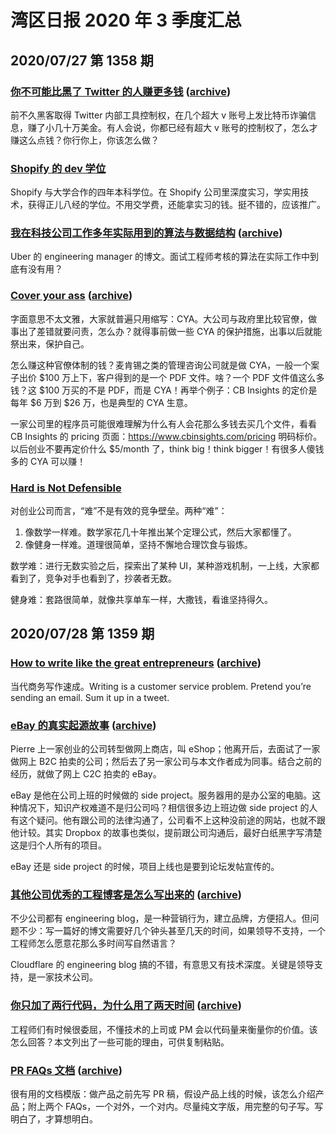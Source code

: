 # 湾区日报 2020 年 3 季度汇总

## 2020/07/27 第 1358 期

### [你不可能比黑了 Twitter 的人赚更多钱](https://fortenf.org/e/security/2020/07/15/twitter-hack.html) ([archive](https://archive.md/20200716205514/https://fortenf.org/e/security/2020/07/15/twitter-hack.html))

前不久黑客取得 Twitter 内部工具控制权，在几个超大 v 账号上发比特币诈骗信息，赚了小几十万美金。有人会说，你都已经有超大 v 账号的控制权了，怎么才赚这么点钱？你行你上，你该怎么做？

### [Shopify 的 dev 学位](https://engineering.shopify.com/blogs/engineering/dev-degree-behind-the-scenes)

Shopify 与大学合作的四年本科学位。在 Shopify 公司里深度实习，学实用技术，获得正儿八经的学位。不用交学费，还能拿实习的钱。挺不错的，应该推广。

### [我在科技公司工作多年实际用到的算法与数据结构](https://blog.pragmaticengineer.com/data-structures-and-algorithms-i-actually-used-day-to-day/) ([archive](https://archive.md/20200817000934/https://blog.pragmaticengineer.com/data-structures-and-algorithms-i-actually-used-day-to-day/))

Uber 的 engineering manager 的博文。面试工程师考核的算法在实际工作中到底有没有用？

### [Cover your ass](https://en.wikipedia.org/wiki/Cover_your_ass) ([archive](https://archive.md/20221208152228/https://en.wikipedia.org/wiki/Cover_your_ass))

字面意思不太文雅，大家就普遍只用缩写：CYA。大公司与政府里比较官僚，做事出了差错就要问责，怎么办？就得事前做一些 CYA 的保护措施，出事以后就能祭出来，保护自己。

怎么赚这种官僚体制的钱？麦肯锡之类的管理咨询公司就是做 CYA，一般一个案子出价 $100 万上下，客户得到的是一个 PDF 文件。啥？一个 PDF 文件值这么多钱？这 $100 万买的不是 PDF，而是 CYA！再举个例子：CB Insights 的定价是每年 $6 万到 $26 万，也是典型的 CYA 生意。

一家公司里的程序员可能很难理解为什么有人会花那么多钱去买几个文件，看看 CB Insights 的 pricing 页面：<https://www.cbinsights.com/pricing> 明码标价。以后创业不要再定价什么 $5/month 了，think big！think bigger！有很多人傻钱多的 CYA 可以赚！

### [Hard is Not Defensible](https://www.alexcrompton.com/blog/2017/05/26/hard-is-not-defensible)

对创业公司而言，“难”不是有效的竞争壁垒。两种“难”：

1.  像数学一样难。数学家花几十年推出某个定理公式，然后大家都懂了。
2.  像健身一样难。道理很简单，坚持不懈地合理饮食与锻炼。

数学难：进行无数实验之后，探索出了某种 UI，某种游戏机制，一上线，大家都看到了，竞争对手也看到了，抄袭者无数。

健身难：套路很简单，就像共享单车一样，大撒钱，看谁坚持得久。

## 2020/07/28 第 1359 期

### [How to write like the great entrepreneurs](https://venturehacks.com/writing) ([archive](https://archive.md/20221204061742/https://venturehacks.com/writing))

当代商务写作速成。Writing is a customer service problem. Pretend you’re sending an email. Sum it up in a tweet.

### [eBay 的真实起源故事](https://www.cake.co/conversations/VXHSjBG/the-untold-origin-story-of-ebay-that-i-lived-and-the-times-that-could-have-killed-it) ([archive](https://archive.md/20200321075354/https://www.cake.co/conversations/VXHSjBG/the-untold-origin-story-of-ebay-that-i-lived-and-the-times-that-could-have-killed-it))

Pierre 上一家创业的公司转型做网上商店，叫 eShop；他离开后，去面试了一家做网上 B2C 拍卖的公司；然后去了另一家公司与本文作者成为同事。结合之前的经历，就做了网上 C2C 拍卖的 eBay。

eBay 是他在公司上班的时候做的 side project。服务器用的是办公室的电脑。这种情况下，知识产权难道不是归公司吗？相信很多边上班边做 side project 的人有这个疑问。他有跟公司的法律沟通了，公司看不上这种没前途的网站，也就不跟他计较。其实 Dropbox 的故事也类似，提前跟公司沟通后，最好白纸黑字写清楚这是归个人所有的项目。

eBay 还是 side project 的时候，项目上线也是要到论坛发帖宣传的。

### [其他公司优秀的工程博客是怎么写出来的](https://danluu.com/corp-eng-blogs/) ([archive](https://archive.md/20200906101223/https://danluu.com/corp-eng-blogs/))

不少公司都有 engineering blog，是一种营销行为，建立品牌，方便招人。但问题不少：写一篇好的博文需要好几个钟头甚至几天的时间，如果领导不支持，一个工程师怎么愿意花那么多时间写自然语言？

Cloudflare 的 engineering blog 搞的不错，有意思又有技术深度。关键是领导支持，是一家技术公司。

### [你只加了两行代码，为什么用了两天时间](https://www.mrlacey.com/2020/07/youve-only-added-two-lines-why-did-that.html) ([archive](https://archive.md/20200727233146/https://www.mrlacey.com/2020/07/youve-only-added-two-lines-why-did-that.html))

工程师们有时候很委屈，不懂技术的上司或 PM 会以代码量来衡量你的价值。该怎么回答？本文列出了一些可能的理由，可供复制粘贴。

### [PR FAQs 文档](https://medium.com/pminsider/press-releases-for-product-managers-everything-you-need-to-know-942485961e31) ([archive](https://archive.md/20200630143438/https://medium.com/pminsider/press-releases-for-product-managers-everything-you-need-to-know-942485961e31))

很有用的文档模版：做产品之前先写 PR 稿，假设产品上线的时候，该怎么介绍产品；附上两个 FAQs，一个对外，一个对内。尽量纯文字版，用完整的句子写。写明白了，才算想明白。

